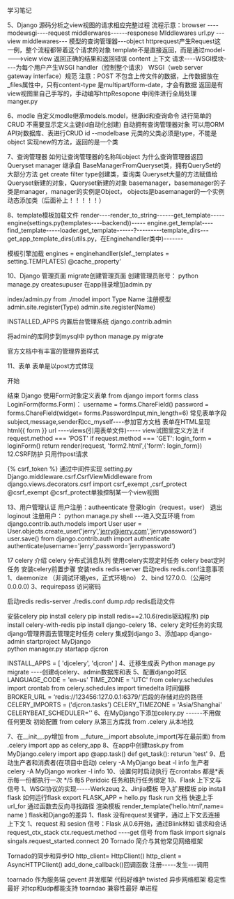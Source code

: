 学习笔记


5、Django  源码分析之view视图的请求相应完整过程
流程示意：browser ----modewsgi----request middlerwares------responese MIddlewares
url.py ---view middlewares---
模型的查询管理器---object
httprequest产生Request这一例，整个流程都带着这个请求的对象
template不是直接返回，而是通过model---->view
view 返回正确的结果和返回错误
content 上下文
请求----WSGI模块----为每个用户产生WSGI handler（控制整个请求）
WSGI（web server gateway interface）规范
注意：POST 不包含上传文件的数据，上传数据放在_files属性中，只有content-type 是multipart/form-date，才会有数据
返回是有view视图里自己手写的，手动编写httpResopone
中间件进行全局处理
manger.py

6、modle
自定义modle继承models.model，继承id和查询命令
进行简单的CRUD
不需要显示定义主键(id自动化创建)
自动拥有查询管理器对象
可以用ORM API对数据库、表进行CRUD
id --modelbase
元类的父类必须是type，不能是object
实现new的方法，返回的是一个类

7、查询管理器
如何让查询管理器的名称叫object
为什么查询管理器返回Queryset
manager 继承自 BaseManagerFromQueryset类，拥有QuerySet的大部分方法
get create filter
type创建类，查询类
Queryset大量的方法赋值给Queryset新建的对象，Queryset新建的对象 basemanager，basemanager的子类是manager，manager的实例是Object，
objects是basemanager的一个实例
动态添加类（后面补上！！！！！）


8、template模板加载文件
render----render_to_string------get_template-----engine(settings.py(templates----backend))-----
engine.get_templat----find_template-----loader.get_template------?---------template_dirs---get_app_template_dirs(utils.py，在Enginehandller类中)-------

模板引擎加载
engines = enginehandller(slef._templates = setting.TEMPLATES)
@cache_property‘




10、Django 管理页面
migrate创建管理页面
创建管理员账号：
python  manage.py createsupuser
在app目录增加admin.py

index/admin.py
from ./model import Type Name
注册模型
admin.site.register(Type)
admin.site.register(Name)

INSTALLED_APPS
内置后台管理系统
django.contrib.admin

将admin的库同步到mysql中
python manage.py migrate

官方文档中有丰富的管理界面样式


11、表单
表单是以post方式体现
<form> 开始 </form>结束
Django 使用Form对象定义表单
from django import forms
class  LoginForm(forms.Form)：
    username = forms.ChareField()
     password = forms.ChareField(widget= forms.PasswordInput,min_length=6)
常见表单字段 subject,message,sender和cc_myself----参加官方文档
表单在HTML呈现
html{{ form }}
url ----views(引用表单文件)----- 
view试图里定义方法
if request.method === 'POST'
if request.method === 'GET':
 login_form = loginForm()
 return render(request, 'form2.html',{'form': login_form})
12.CSRF防护
只用作post请求
 
{% csrf_token %}
通过中间件实现
setting.py  Django.middleware.csrf.CsrfViewMiddleware
from  django.views.decorators.csrf import csrf_exempt ,csrf_protect
@csrf_exempt @csrf_protect单独控制某一个view视图

13、用户管理认证
用户注册：autheenticate
登录login（request，user）
退出 loginout
注册用户：
python manage.py shell  ---进入交互环境
from  django.contrib.auth.models import User
user = User.objects.create_user('jerry','jerry@jerry.com','jerrypassword')
user.save()
 from django.contrib.auth import authenticate
authenticate(username='jerry',password='jerrypassword')



17 celery 介绍
celery  分布式消息队列
使用celery实现定时任务
celery beat定时任务
安装celery前置步骤 安装redis
redis-server 启动redis
redis.conf注意事项
1、daemonize （非调试环境yes，正式环境no）
2、bind 127.0.0.（公用时0.0.0.0)
3、requirepass 访问密码

启动redis
redis-server ./redis.conf
dump.rdp redis启动文件

安装celery 
pip install celery
pip install redis==2.10.6(redis驱动程序)
pip install celery-with-redis
pip install django-celery
18、celery 定时任务的实现
django管理界面去管理定时任务
celery 集成到django
3、添加app
django-admin startproject MyDjango	
python manager.py startapp djcron

INSTALL_APPS = [
'djcelery',
'djcron'
]
4、迁移生成表
Python manage.py migrate ----创建djcelery、admin数据库和表
5、配置django时区
LANGUAGE_CODE = 'en-us'
TIME_ZONE = 'UTC'
from  celery.schedules import crontab
from celery.schedules import timedelta 时间偏移
BROKER_URL = ‘redis://123456:127.0.0.1:6379/’后段的存储对应的路径
CELERY_IMPORTS = ('djcron.tasks')
CELERY_TIMEZONE = 'Asia/Shanghai'
CELERYBEAT_SCHEDULER=''
6、在MyDjango下添加celery.py ------不用做任何更改
初始配置
from celery 从第三方库找
from .celery 从本地找

7、在__init__.py增加
from __future__import absolute_import(写在最前面)
from .celery import app as celery_app
8、在app中创建task.py
from MyDjango.celery import app
@app.task()
def get_task():
    returun 'test'
9、启动生产者和消费者(在项目中启动)
celery -A MyDjango beat -l info 生产者
celery -A MyDjango worker -l info
10、设置何时启动执行
在crontabs 都是*表示每一份都执行一次
*/5 每5
Peridoic 任务和执行任务绑定
19、Flask 上下文与信号
1、WSGI协议的实现-----Werkzeuq
2、Jinjia模板
导入扩展模板
pip install flask
如何运行flask
export  FLASK_APP = hello.py
flask run
文档 
快速上手
url_for 通过函数去反向寻找路径
渲染模板 render_template('hello.html',name= name )
flask和Django的差异
1、flask 没有request关键字，通过上下文去连接
上下文
1、request 和 sesion
信号：Flask 从0.6开始，通过Blink林如
请求和会话
request_ctx_stack
ctx.request.method   ----get
信号
from flask import signals
singals.request_started.connect
20 Tornado 简介与其他常见网络框架

Tornado的同步和异步IO
http_client= HttpClient()
http_client = AsyncHTTPClient()
add_done_callback()回调函数 注册-----发生---调用


toarnado 作为服务端
gevent 并发框架 代码好维护
twisted 异步网络框架 稳定性最好 对tcp和udp都能支持
toarndao  兼容性最好 单进程